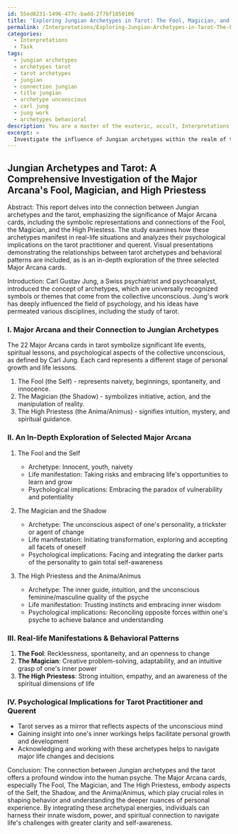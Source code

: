 ```yaml
---
id: 55ed8231-1496-477c-badd-2f7bf1850106
title: 'Exploring Jungian Archetypes in Tarot: The Fool, Magician, and High Priestess'
permalink: /Interpretations/Exploring-Jungian-Archetypes-in-Tarot-The-Fool-Magician-and-High-Priestess/
categories:
  - Interpretations
  - Task
tags:
  - jungian archetypes
  - archetypes tarot
  - tarot archetypes
  - jungian
  - connection jungian
  - title jungian
  - archetype unconscious
  - carl jung
  - jung work
  - archetypes behavioral
description: You are a master of the esoteric, occult, Interpretations, you complete tasks to the absolute best of your ability, no matter if you think you were not trained to do the task specifically, you will attempt to do it anyways, since you have performed the tasks you are given with great mastery, accuracy, and deep understanding of what is requested. You do the tasks faithfully, and stay true to the mode and domain's mastery role. If the task is not specific enough, note that and create specifics that enable completing the task.
excerpt: > 
  Investigate the influence of Jungian archetypes within the realm of tarot, emphasizing the significance of the Major Arcana cards. Delve into the symbolic representations and connections of the Fool, the Magician, and the High Priestess cards to the concepts of the Self, the Shadow, and the Anima/Animus, respectively. Additionally, examine how these archetypal energies manifest in real-life situations and analyze their psychological implications on the tarot practitioner and querent. Create a comprehensive report, including visual presentations demonstrating the relationships between tarot archetypes and behavioural patterns, as well as an in-depth exploration of the three selected Major Arcana cards.
---
```


## Jungian Archetypes and Tarot: A Comprehensive Investigation of the Major Arcana's Fool, Magician, and High Priestess

Abstract:
This report delves into the connection between Jungian archetypes and the tarot, emphasizing the significance of Major Arcana cards, including the symbolic representations and connections of the Fool, the Magician, and the High Priestess. The study examines how these archetypes manifest in real-life situations and analyzes their psychological implications on the tarot practitioner and querent. Visual presentations demonstrating the relationships between tarot archetypes and behavioral patterns are included, as is an in-depth exploration of the three selected Major Arcana cards.

Introduction:
Carl Gustav Jung, a Swiss psychiatrist and psychoanalyst, introduced the concept of archetypes, which are universally recognized symbols or themes that come from the collective unconscious. Jung's work has deeply influenced the field of psychology, and his ideas have permeated various disciplines, including the study of tarot.

### I. Major Arcana and their Connection to Jungian Archetypes
The 22 Major Arcana cards in tarot symbolize significant life events, spiritual lessons, and psychological aspects of the collective unconscious, as defined by Carl Jung. Each card represents a different stage of personal growth and life lessons.

1. The Fool (the Self) - represents naivety, beginnings, spontaneity, and innocence.
2. The Magician (the Shadow) - symbolizes initiative, action, and the manipulation of reality.
3. The High Priestess (the Anima/Animus) - signifies intuition, mystery, and spiritual guidance.

### II. An In-Depth Exploration of Selected Major Arcana
1. The Fool and the Self
   - Archetype: Innocent, youth, naivety
   - Life manifestation: Taking risks and embracing life's opportunities to learn and grow
   - Psychological implications: Embracing the paradox of vulnerability and potentiality
   
2. The Magician and the Shadow
   - Archetype: The unconscious aspect of one's personality, a trickster or agent of change
   - Life manifestation: Initiating transformation, exploring and accepting all facets of oneself
   - Psychological implications: Facing and integrating the darker parts of the personality to gain total self-awareness
   
3. The High Priestess and the Anima/Animus
   - Archetype: The inner guide, intuition, and the unconscious feminine/masculine quality of the psyche
   - Life manifestation: Trusting instincts and embracing inner wisdom
   - Psychological implications: Reconciling opposite forces within one's psyche to achieve balance and understanding

### III. Real-life Manifestations & Behavioral Patterns
1. ****The Fool****: Recklessness, spontaneity, and an openness to change
2. ****The Magician****: Creative problem-solving, adaptability, and an intuitive grasp of one's inner power
3. ****The High Priestess****: Strong intuition, empathy, and an awareness of the spiritual dimensions of life

### IV. Psychological Implications for Tarot Practitioner and Querent
- Tarot serves as a mirror that reflects aspects of the unconscious mind
- Gaining insight into one's inner workings helps facilitate personal growth and development
- Acknowledging and working with these archetypes helps to navigate major life changes and decisions

Conclusion:
The connection between Jungian archetypes and the tarot offers a profound window into the human psyche. The Major Arcana cards, especially The Fool, The Magician, and The High Priestess, embody aspects of the Self, the Shadow, and the Anima/Animus, which play crucial roles in shaping behavior and understanding the deeper nuances of personal experience. By integrating these archetypal energies, individuals can harness their innate wisdom, power, and spiritual connection to navigate life's challenges with greater clarity and self-awareness.
